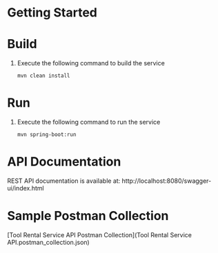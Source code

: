# Getting Started

# Build
1. Execute the following command to build the service

    `mvn clean install`

# Run
1. Execute the following command to run the service

    `mvn spring-boot:run`

# API Documentation
REST API documentation is available at: http://localhost:8080/swagger-ui/index.html
# Sample Postman Collection
[Tool Rental Service API Postman Collection](Tool Rental Service API.postman_collection.json)
